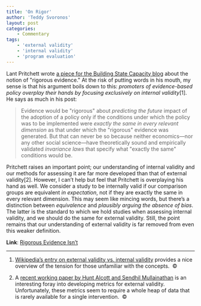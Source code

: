 ```yaml
---
title: 'On Rigor'
author: 'Teddy Svoronos'
layout: post
categories:
    - Commentary
tags:
    - 'external validity'
    - 'internal validity'
    - 'program evaluation'
---
```

Lant Pritchett wrote [a piece for the Building State Capacity blog](http://buildingstatecapability.com/2014/02/20/rigorous-evidence-isnt/) about the notion of "rigorous evidence." At the risk of putting words in his mouth, my sense is that his argument boils down to this: _promoters of evidence-based policy overplay their hands by focusing exclusively on internal validity_[1]. He says as much in his post:

> Evidence would be "rigorous" about _predicting the future_ impact of the adoption of a policy only if the conditions under which the policy was to be implemented were _exactly the same in every relevant dimension_ as that under which the "rigorous" evidence was generated. But that can never be so because neither economics—nor any other social science—have theoretically sound and empirically validated _invariance laws_ that specify what "exactly the same" conditions would be.

Pritchett raises an important point; our understanding of internal validity and our methods for assessing it are far more developed than that of external validity[2]. However, I can’t help but feel that Pritchett is overplaying his hand as well. We consider a study to be internally valid if our comparison groups are equivalent _in expectation_, not if they are exactly the same in every relevant dimension. This may seem like mincing words, but there’s a distinction between _equivalence_ and _plausibly arguing the absence of bias_. The latter is the standard to which we hold studies when assessing internal validity, and we should do the same for external validity. Still, the point remains that our understanding of external validity is far removed from even this weaker definition.

**Link**: [Rigorous Evidence Isn’t](http://buildingstatecapability.com/2014/02/20/rigorous-evidence-isnt/)

* * *

  1. [Wikipedia’s entry on external validity vs. internal validity](http://en.wikipedia.org/wiki/External_validity#External.2C_internal.2C_and_ecological_validity) provides a nice overview of the tension for those unfamiliar with the concepts.  ©

  2. A [recent working paper by Hunt Alcott and Sendhil Mullainathan](http://www.nber.org/papers/w18373) is an interesting foray into developing metrics for external validity. Unfortunately, these metrics seem to require a whole heap of data that is rarely available for a single intervention.  ©
